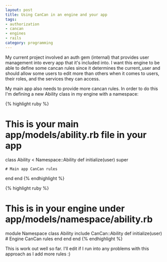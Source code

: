 ```yaml
---
layout: post
title: Using CanCan in an engine and your app
tags:
- authorization
- cancan
- engines
- rails
category: programming
---
```


My current project involved an auth gem (internal) that provides user management
into every app that it's included into. I want this engine to be able to define
some cancan rules since it determines the current\_user and should allow some
users to edit more than others when it comes to users, their roles, and the
services they can access.

My main app also needs to provide more cancan rules. In order to do this I'm
defining a new Ability class in my engine with a namespace:

{% highlight ruby %}
# This is your main app/models/ability.rb file in your app
class Ability < Namespace::Ability
  def initialize(user)
    super
 
    # Main app CanCan rules
  end
end
{% endhighlight %}

{% highlight ruby %}
# This is in your engine under app/models/namespace/ability.rb
module Namespace
  class Ability
    include CanCan::Ability
    def initialize(user)
      # Engine CanCan rules
    end
  end
end
{% endhighlight %}

This is work out well so far. I'll edit if I run into any problems with this
approach as I add more rules :)
